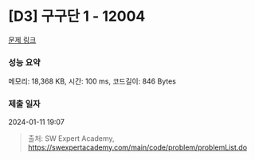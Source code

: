 # [D3] 구구단 1 - 12004 

[문제 링크](https://swexpertacademy.com/main/code/problem/problemDetail.do?contestProbId=AXkcWgFa8sADFAS8) 

### 성능 요약

메모리: 18,368 KB, 시간: 100 ms, 코드길이: 846 Bytes

### 제출 일자

2024-01-11 19:07



> 출처: SW Expert Academy, https://swexpertacademy.com/main/code/problem/problemList.do